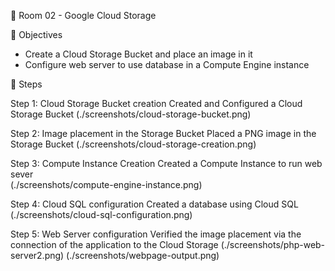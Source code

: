  🚀 Room 02 - Google Cloud Storage

 📝 Objectives
- Create a Cloud Storage Bucket and place an image in it
- Configure web server to use database in a Compute Engine instance

📸 Steps 

Step 1: Cloud Storage Bucket creation
Created and Configured a Cloud Storage Bucket 
(./screenshots/cloud-storage-bucket.png)

Step 2: Image placement in the Storage Bucket
Placed a PNG image in the Storage Bucket 
(./screenshots/cloud-storage-creation.png)

Step 3: Compute Instance Creation
Created a Compute Instance to run web sever  
(./screenshots/compute-engine-instance.png)

Step 4: Cloud SQL configuration
Created a database using Cloud SQL
(./screenshots/cloud-sql-configuration.png)

Step 5: Web Server configuration
Verified the image placement via the connection of the application to the Cloud Storage
(./screenshots/php-web-server2.png)
(./screenshots/webpage-output.png)